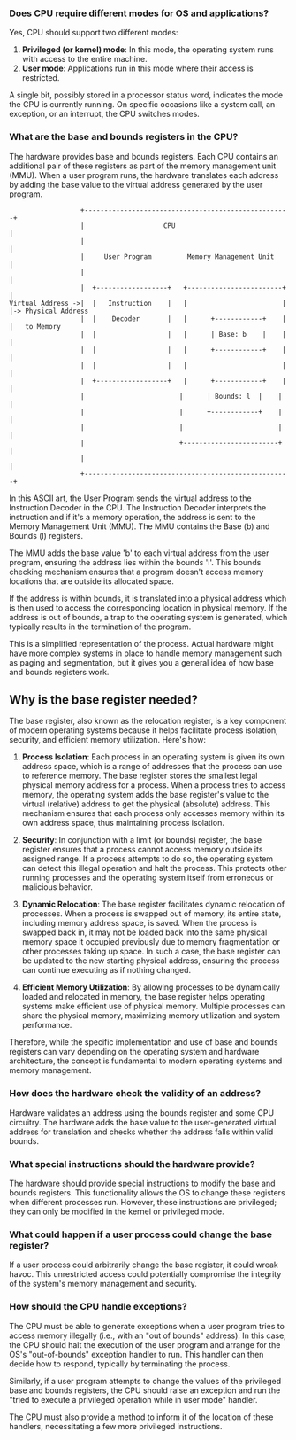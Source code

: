### Does CPU require different modes for OS and applications?

Yes, CPU should support two different modes: 

1. **Privileged (or kernel) mode**: In this mode, the operating system runs with access to the entire machine.
2. **User mode**: Applications run in this mode where their access is restricted.

A single bit, possibly stored in a processor status word, indicates the mode the CPU is currently running. On specific occasions like a system call, an exception, or an interrupt, the CPU switches modes.

### What are the base and bounds registers in the CPU?

The hardware provides base and bounds registers. Each CPU contains an additional pair of these registers as part of the memory management unit (MMU). When a user program runs, the hardware translates each address by adding the base value to the virtual address generated by the user program.


```
                  +----------------------------------------------------+
                  |                    CPU                             |
                  |                                                    |
                  |     User Program         Memory Management Unit    |
                  |                                                    |
                  |  +------------------+   +------------------------+ |
Virtual Address ->|  |   Instruction    |   |                        | |-> Physical Address
                  |  |    Decoder       |   |      +------------+    | |   to Memory
                  |  |                  |   |      | Base: b    |    | |
                  |  |                  |   |      +------------+    | |
                  |  |                  |   |                        | |
                  |  +------------------+   |      +------------+    | |
                  |                        |      | Bounds: l  |    | |
                  |                        |      +------------+    | |
                  |                        |                        | |
                  |                        +------------------------+ |
                  |                                                    |
                  +----------------------------------------------------+
```

In this ASCII art, the User Program sends the virtual address to the Instruction Decoder in the CPU. The Instruction Decoder interprets the instruction and if it's a memory operation, the address is sent to the Memory Management Unit (MMU). The MMU contains the Base (b) and Bounds (l) registers. 

The MMU adds the base value 'b' to each virtual address from the user program, ensuring the address lies within the bounds 'l'. This bounds checking mechanism ensures that a program doesn't access memory locations that are outside its allocated space. 

If the address is within bounds, it is translated into a physical address which is then used to access the corresponding location in physical memory. If the address is out of bounds, a trap to the operating system is generated, which typically results in the termination of the program. 

This is a simplified representation of the process. Actual hardware might have more complex systems in place to handle memory management such as paging and segmentation, but it gives you a general idea of how base and bounds registers work.

## Why is the base register needed?

The base register, also known as the relocation register, is a key component of modern operating systems because it helps facilitate process isolation, security, and efficient memory utilization. Here's how:

1. **Process Isolation**: Each process in an operating system is given its own address space, which is a range of addresses that the process can use to reference memory. The base register stores the smallest legal physical memory address for a process. When a process tries to access memory, the operating system adds the base register's value to the virtual (relative) address to get the physical (absolute) address. This mechanism ensures that each process only accesses memory within its own address space, thus maintaining process isolation.

2. **Security**: In conjunction with a limit (or bounds) register, the base register ensures that a process cannot access memory outside its assigned range. If a process attempts to do so, the operating system can detect this illegal operation and halt the process. This protects other running processes and the operating system itself from erroneous or malicious behavior.

3. **Dynamic Relocation**: The base register facilitates dynamic relocation of processes. When a process is swapped out of memory, its entire state, including memory address space, is saved. When the process is swapped back in, it may not be loaded back into the same physical memory space it occupied previously due to memory fragmentation or other processes taking up space. In such a case, the base register can be updated to the new starting physical address, ensuring the process can continue executing as if nothing changed.

4. **Efficient Memory Utilization**: By allowing processes to be dynamically loaded and relocated in memory, the base register helps operating systems make efficient use of physical memory. Multiple processes can share the physical memory, maximizing memory utilization and system performance. 

Therefore, while the specific implementation and use of base and bounds registers can vary depending on the operating system and hardware architecture, the concept is fundamental to modern operating systems and memory management.

### How does the hardware check the validity of an address?

Hardware validates an address using the bounds register and some CPU circuitry. The hardware adds the base value to the user-generated virtual address for translation and checks whether the address falls within valid bounds.

### What special instructions should the hardware provide?

The hardware should provide special instructions to modify the base and bounds registers. This functionality allows the OS to change these registers when different processes run. However, these instructions are privileged; they can only be modified in the kernel or privileged mode.

### What could happen if a user process could change the base register?

If a user process could arbitrarily change the base register, it could wreak havoc. This unrestricted access could potentially compromise the integrity of the system's memory management and security.

### How should the CPU handle exceptions?

The CPU must be able to generate exceptions when a user program tries to access memory illegally (i.e., with an "out of bounds" address). In this case, the CPU should halt the execution of the user program and arrange for the OS's "out-of-bounds" exception handler to run. This handler can then decide how to respond, typically by terminating the process.

Similarly, if a user program attempts to change the values of the privileged base and bounds registers, the CPU should raise an exception and run the "tried to execute a privileged operation while in user mode" handler.

The CPU must also provide a method to inform it of the location of these handlers, necessitating a few more privileged instructions.